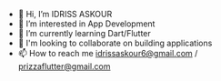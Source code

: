 - 👋 Hi, I’m IDRISS ASKOUR 
- 👀 I’m interested in App Development
- 🌱 I’m currently learning Dart/Flutter
- 💞️ I'm looking to collaborate on building applications 
- 📫 How to reach me idrissaskour6@gmail.com / prizzaflutter@gmail.com
<!---
prizzaflutter/prizzaflutter is a ✨ special ✨ repository because its `README.md` (this file) appears on your GitHub profile.
You can click the Preview link to take a look at your changes.
--->
